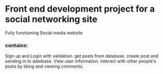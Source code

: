 # Front end development project for a social networking site

Fully functioning Social media website

### contains:

Sign up and Login with validation.
get posts from database.
create post and sending in to datebase.
View user information.
Interact with other people's posts by liking and viewing comments.
